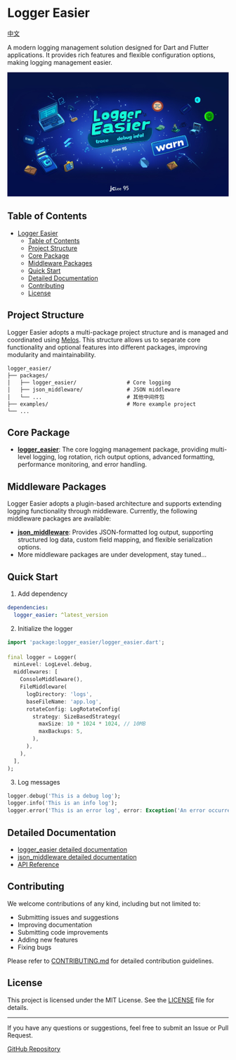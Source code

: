  # Logger Easier

[中文](https://gitee.com/jacklee1995/flutter_logger_easier/blob/master/readme_CN.md)

A modern logging management solution designed for Dart and Flutter applications. It provides rich features and flexible configuration options, making logging management easier.

![logo](https://raw.githubusercontent.com/jacklee1995/flutter_logger_easier/refs/heads/master/images/logo.png)

## Table of Contents

- [Logger Easier](#logger-easier)
  - [Table of Contents](#table-of-contents)
  - [Project Structure](#project-structure)
  - [Core Package](#core-package)
  - [Middleware Packages](#middleware-packages)
  - [Quick Start](#quick-start)
  - [Detailed Documentation](#detailed-documentation)
  - [Contributing](#contributing)
  - [License](#license)

## Project Structure

Logger Easier adopts a multi-package project structure and is managed and coordinated using [Melos](https://github.com/invertase/melos). This structure allows us to separate core functionality and optional features into different packages, improving modularity and maintainability.

```tree
logger_easier/
├── packages/
│   ├── logger_easier/                # Core logging 
│   ├── json_middleware/              # JSON middleware 
│   └── ...                           # 其他中间件包
├── examples/                         # More example project
└── ...
```

## Core Package

- [**logger_easier**](packages/logger_easier/README.md): The core logging management package, providing multi-level logging, log rotation, rich output options, advanced formatting, performance monitoring, and error handling.

## Middleware Packages

Logger Easier adopts a plugin-based architecture and supports extending logging functionality through middleware. Currently, the following middleware packages are available:

- [**json_middleware**](packages/json_middleware/README.md): Provides JSON-formatted log output, supporting structured log data, custom field mapping, and flexible serialization options.
- More middleware packages are under development, stay tuned...

## Quick Start

1. Add dependency

```yaml
dependencies:
  logger_easier: ^latest_version
```

2. Initialize the logger

```dart
import 'package:logger_easier/logger_easier.dart';

final logger = Logger(
  minLevel: LogLevel.debug,
  middlewares: [
    ConsoleMiddleware(),
    FileMiddleware(
      logDirectory: 'logs',
      baseFileName: 'app.log',
      rotateConfig: LogRotateConfig(
        strategy: SizeBasedStrategy(
          maxSize: 10 * 1024 * 1024, // 10MB
          maxBackups: 5,
        ),
      ),
    ),  
  ],
);
```

3. Log messages

```dart
logger.debug('This is a debug log');
logger.info('This is an info log');
logger.error('This is an error log', error: Exception('An error occurred'));
```

## Detailed Documentation

- [logger_easier detailed documentation](packages/logger_easier/README.md)
- [json_middleware detailed documentation](packages/json_middleware/README.md)
- [API Reference](https://pub.dev/documentation/logger_easier/latest/)

## Contributing

We welcome contributions of any kind, including but not limited to:

- Submitting issues and suggestions
- Improving documentation
- Submitting code improvements
- Adding new features
- Fixing bugs

Please refer to [CONTRIBUTING.md](CONTRIBUTING.md) for detailed contribution guidelines.

## License

This project is licensed under the MIT License. See the [LICENSE](LICENSE) file for details.

---

If you have any questions or suggestions, feel free to submit an Issue or Pull Request.

[GitHub Repository](https://github.com/jacklee1995/flutter_logger_easier)
